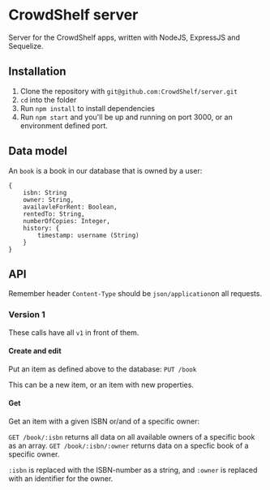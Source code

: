 # CrowdShelf server
Server for the CrowdShelf apps, written with NodeJS, ExpressJS and Sequelize.

## Installation
1. Clone the repository with `git@github.com:CrowdShelf/server.git`
2. `cd` into the folder
3. Run `npm install` to install dependencies
4. Run `npm start` and you'll be up and running on port 3000, or an environment defined port.

## Data model
An `book` is a book in our database that is owned by a user:

    {
        isbn: String
        owner: String,
        availavleForRent: Boolean, 
        rentedTo: String,
        numberOfCopies: Integer,
        history: {
            timestamp: username (String)
        }
    }

## API
Remember header `Content-Type` should be `json/application`on all requests.

### Version 1
These calls have all `v1` in front of them.

#### Create and edit 
Put an item as defined above to the database:
`PUT /book`

This can be a new item, or an item with new properties.

#### Get
Get an item with a given ISBN or/and of a specific owner:

`GET /book/:isbn` returns all data on all available owners of a specific book as an array.
`GET /book/:isbn/:owner` returns data on a specfic book of a specific owner.

`:isbn` is replaced with the ISBN-number as a string, and `:owner` is replaced with
an identifier for the owner.

